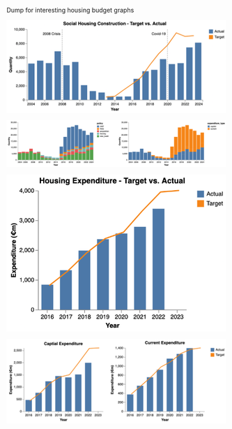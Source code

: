 Dump for interesting housing budget graphs

![alt text](https://github.com/euanleith/BudgetsData/blob/main/targets.png)

![alt text](https://github.com/euanleith/BudgetsData/blob/main/targets_complex.png)

![alt text](https://github.com/euanleith/BudgetsData/blob/main/spending.png)

![alt text](https://github.com/euanleith/BudgetsData/blob/main/spending_exp_type.png)

